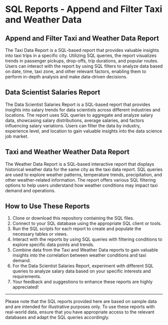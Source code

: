 # SQL Reports - Append and Filter Taxi and Weather Data

## Append and Filter Taxi and Weather Data Report
The Taxi Data Report is a SQL-based report that provides valuable insights into taxi trips in a specific city. Utilizing SQL queries, the report visualizes trends in passenger pickups, drop-offs, trip durations, and popular routes. Users can interact with the report by using SQL filters to analyze data based on date, time, taxi zone, and other relevant factors, enabling them to perform in-depth analysis and make data-driven decisions.

## Data Scientist Salaries Report
The Data Scientist Salaries Report is a SQL-based report that provides insights into salary trends for data scientists across different industries and locations. The report uses SQL queries to aggregate and analyze salary data, showcasing salary distributions, average salaries, and factors influencing salary variations. Users can filter the data by industry, experience level, and location to gain valuable insights into the data science job market.

## Taxi and Weather Weather Data Report
The Weather Data Report is a SQL-based interactive report that displays historical weather data for the same city as the taxi data report. SQL queries are used to explore weather patterns, temperature trends, precipitation, and other weather-related information. The report offers various SQL filtering options to help users understand how weather conditions may impact taxi demand and operations.

## How to Use These Reports
1. Clone or download this repository containing the SQL files.
2. Connect to your SQL database using the appropriate SQL client or tools.
3. Run the SQL scripts for each report to create and populate the necessary tables or views.
4. Interact with the reports by using SQL queries with filtering conditions to explore specific data points and trends.
5. Combine data from the Taxi and Weather Data reports to gain valuable insights into the correlation between weather conditions and taxi demand.
6. For the Data Scientist Salaries Report, experiment with different SQL queries to analyze salary data based on your specific interests and requirements.
7. Your feedback and suggestions to enhance these reports are highly appreciated!

---
Please note that the SQL reports provided here are based on sample data and are intended for illustrative purposes only. To use these reports with real-world data, ensure that you have appropriate access to the relevant databases and adapt the SQL queries accordingly.
